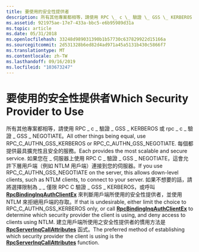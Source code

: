 ```yaml
---
title: 要使用的安全性提供者
description: 所有其他專案都相等，請使用 RPC \_ c \_ 驗證 \_ GSS \_ KERBEROS 或 rpc \_ c \_ 驗證 \_ GSS \_ NEGOTIATE。
ms.assetid: 921975ae-17e7-433a-bbc5-e6b95989d31a
ms.topic: article
ms.date: 05/31/2018
ms.openlocfilehash: 33248d989031390b1b57730c637829922d15166a
ms.sourcegitcommit: 2d531328b6ed82d4ad971a45a5131b430c5866f7
ms.translationtype: MT
ms.contentlocale: zh-TW
ms.lasthandoff: 09/16/2019
ms.locfileid: "103673247"
---
```

# <a name="which-security-provider-to-use"></a><span data-ttu-id="fe892-103">要使用的安全性提供者</span><span class="sxs-lookup"><span data-stu-id="fe892-103">Which Security Provider to Use</span></span>

<span data-ttu-id="fe892-104">所有其他專案都相等，請使用 RPC \_ c \_ 驗證 \_ GSS \_ KERBEROS 或 rpc \_ c \_ 驗證 \_ GSS \_ NEGOTIATE。</span><span class="sxs-lookup"><span data-stu-id="fe892-104">All other things being equal, use RPC\_C\_AUTHN\_GSS\_KERBEROS or RPC\_C\_AUTHN\_GSS\_NEGOTIATE.</span></span> <span data-ttu-id="fe892-105">每個都提供最具擴充性且安全的服務。</span><span class="sxs-lookup"><span data-stu-id="fe892-105">Each provides the most scalable and secure service.</span></span> <span data-ttu-id="fe892-106">如果您在 \_ 伺服器上使用 RPC C \_ 驗證 \_ GSS \_ NEGOTIATE，這會允許下層用戶端（例如 NTLM 用戶端）連接到您的伺服器。</span><span class="sxs-lookup"><span data-stu-id="fe892-106">If you use RPC\_C\_AUTHN\_GSS\_NEGOTIATE on the server, this allows down-level clients, such as NTLM clients, to connect to your server.</span></span> <span data-ttu-id="fe892-107">如果不想要的話，請將選擇限制為 \_ \_ 僅限 RPC C 驗證 \_ GSS \_ KERBEROS，或呼叫 [**RpcBindingInqAuthClientEx**](/windows/desktop/api/Rpcdce/nf-rpcdce-rpcbindinginqauthclientex) 來判斷用戶端所使用的安全性提供者，並使用 NTLM 來拒絕用戶端的存取。</span><span class="sxs-lookup"><span data-stu-id="fe892-107">If that is undesirable, either limit the choice to RPC\_C\_AUTHN\_GSS\_KERBEROS only, or call [**RpcBindingInqAuthClientEx**](/windows/desktop/api/Rpcdce/nf-rpcdce-rpcbindinginqauthclientex) to determine which security provider the client is using, and deny access to clients using NTLM.</span></span> <span data-ttu-id="fe892-108">建立用戶端所使用之安全性提供者的慣用方法是 [**RpcServerInqCallAttributes**](/windows/desktop/api/Rpcasync/nf-rpcasync-rpcserverinqcallattributesa) 函式。</span><span class="sxs-lookup"><span data-stu-id="fe892-108">The preferred method of establishing which security provider the client is using is the [**RpcServerInqCallAttributes**](/windows/desktop/api/Rpcasync/nf-rpcasync-rpcserverinqcallattributesa) function.</span></span>

 

 




